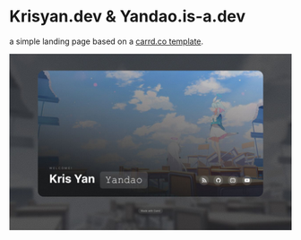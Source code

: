 # Krisyan.dev & Yandao.is-a.dev

a simple landing page based on a [carrd.co template](https://try.carrd.co/sb5bf8hw).

[![img](/assets/images/card.jpg)](https://try.carrd.co/sb5bf8hw)
